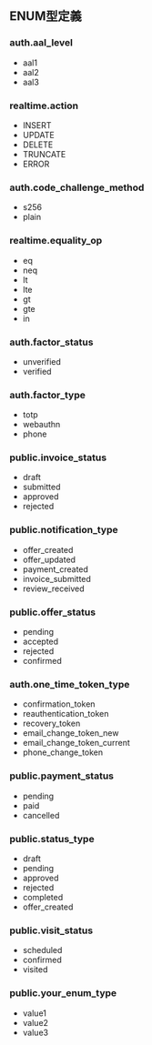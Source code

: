 ## ENUM型定義

### auth.aal_level
- aal1
- aal2
- aal3

### realtime.action
- INSERT
- UPDATE
- DELETE
- TRUNCATE
- ERROR

### auth.code_challenge_method
- s256
- plain

### realtime.equality_op
- eq
- neq
- lt
- lte
- gt
- gte
- in

### auth.factor_status
- unverified
- verified

### auth.factor_type
- totp
- webauthn
- phone

### public.invoice_status
- draft
- submitted
- approved
- rejected

### public.notification_type
- offer_created
- offer_updated
- payment_created
- invoice_submitted
- review_received

### public.offer_status
- pending
- accepted
- rejected
- confirmed

### auth.one_time_token_type
- confirmation_token
- reauthentication_token
- recovery_token
- email_change_token_new
- email_change_token_current
- phone_change_token

### public.payment_status
- pending
- paid
- cancelled

### public.status_type
- draft
- pending
- approved
- rejected
- completed
- offer_created <!-- TODO: If new status is required, add this value to Supabase enum -->

### public.visit_status
- scheduled
- confirmed
- visited

### public.your_enum_type
- value1
- value2
- value3
